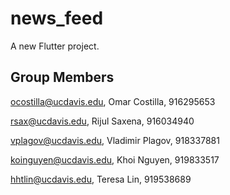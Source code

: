 # news_feed

A new Flutter project.

## Group Members
ocostilla@ucdavis.edu, Omar Costilla, 916295653

rsax@ucdavis.edu, Rijul Saxena, 916034940

vplagov@ucdavis.edu, Vladimir Plagov, 918337881

koinguyen@ucdavis.edu, Khoi Nguyen, 919833517

hhtlin@ucdavis.edu, Teresa Lin, 919538689